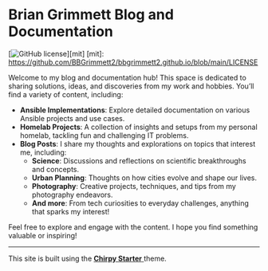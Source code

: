 # Brian Grimmett Blog and Documentation
[![GitHub license](https://img.shields.io/github/license/cotes2020/chirpy-starter.svg?color=blue)][mit]
[mit]: https://github.com/BBGrimmett2/bbgrimmett2.github.io/blob/main/LICENSE

Welcome to my blog and documentation hub! This space is dedicated to sharing solutions, ideas, and discoveries from my work and hobbies. You’ll find a variety of content, including:

- **Ansible Implementations**: Explore detailed documentation on various Ansible projects and use cases.
- **Homelab Projects**: A collection of insights and setups from my personal homelab, tackling fun and challenging IT problems.
- **Blog Posts**: I share my thoughts and explorations on topics that interest me, including:
  - **Science**: Discussions and reflections on scientific breakthroughs and concepts.
  - **Urban Planning**: Thoughts on how cities evolve and shape our lives.
  - **Photography**: Creative projects, techniques, and tips from my photography endeavors.
  - **And more**: From tech curiosities to everyday challenges, anything that sparks my interest!

Feel free to explore and engage with the content. I hope you find something valuable or inspiring!

---

This site is built using the [**Chirpy Starter** ](https://github.com/cotes2020/chirpy-starter "Use this to create your own site!") theme.

